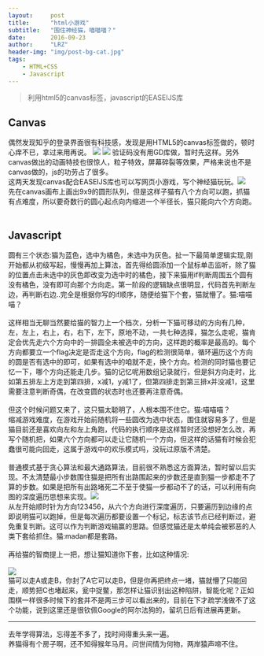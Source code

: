 ```yaml
---
layout:     post
title:      "html小游戏"
subtitle:   "围住神经猫，喵喵喵？"
date:       2016-09-23
author:     "LRZ"
header-img: "img/post-bg-cat.jpg"
tags:
    - HTML+CSS
    - Javascript
---
```


>利用html5的canvas标签，javascript的EASEIJS库


## Canvas
偶然发现知乎的登录界面很有科技感，发现是用HTML5的canvas标签做的，顿时心痒不已，拿过来用再说。
![](http://i.imgur.com/U529Xtf.jpg)
![](http://i.imgur.com/FaSTbln.jpg)
验证码没有用GD库做，暂时先这样。另外canvas做出的动画特技也很惊人，粒子特效，屏幕碎裂等效果，严格来说也不是canvas做的，js的功劳占了很多。<br/>
这两天发现canvas配合EASEIJS库也可以写网页小游戏，写个神经猫玩玩。![](http://i.imgur.com/z9hc8ex.png)<br/>
先在canvas画布上画出9x9的圆形队列，但是这样子猫有八个方向可以跑，抓猫有点难度，所以要奇数行的圆心起点向内缩进一个半径长，猫只能向六个方向跑。<br/><br/>

## Javascript
圆有三个状态:猫为蓝色，选中为橘色，未选中为灰色。扯一下最简单逻辑实现,刚开始都从初级写起，慢慢再加上算法，首先得给圆添加一个鼠标单击监听，除了猫的位置点击未选中的灰色即改变为选中时的橘色，接下来猫用if判断周围五个圆有没有橘色，没有即可向那个方向走。第一阶段的逻辑缺点很明显，代码首先判断左边，再判断右边..完全是根据你写的if顺序，随便给猫下个套，猫就懵了。猫:喵喵喵？<br/><br/>
这样相当无聊当然要给猫的智力上一个档次，分析一下猫可移动的方向有几种，左，左上，右上，右，右下，左下，原地不动，一共七种选择，猫怎么走呢，猫肯定会优先走六个方向中的一排圆全未被选中的方向，这样跑的概率是最高的。每个方向都要立一个flag决定是否走这个方向，flag的检测很简单，循环遍历这个方向的圆是否有选中的即可，如果有选中的咱就不走，换个方向。检测的同时猫也要记忆一下，哪个方向还能走几步。猫的记忆呢用数组记录就行，但是斜方向走时，比如第五排左上方走到第四排，x减1，y减1了，但第四排走到第三排x并没减1，这里需要注意判断奇偶，在改变圆的状态时也还要再注意奇偶。
<br/><br/>
但这个时候问题又来了，这只猫太聪明了，人根本围不住它。猫:喵喵喵？<br/>
缩减游戏难度，在游戏开始前随机将一些圆改为选中状态，围住就容易多了，但是猫目前还是喜欢向左和左上角跑，代码的执行顺序是这样暂时还没想好怎么改，再写个随机把，如果六个方向都可以走让它随机一个方向，但这样的话猫有时候会犯蠢很可能向回走，这属于游戏中的欢乐模式吗，没玩过原版不清楚。<br/><br/>
普通模式基于贪心算法和最大通路算法，目前很不熟悉这方面算法，暂时留以后实现。不太清楚最小步数围住猫是把所有出路围起来的步数还是直到猫一步都走不了算的步数。如果是把所有出路堵死二不至于使猫一步都动不了的话，可以利用有向图的深度遍历思想来实现。![](http://i.imgur.com/Q3uijW7.png)<br>
从左开始顺时针为方向123456，从六个方向进行深度遍历，只要遍历到边缘的点即说明猫可以跑掉，但是每次遍历都要设置一个标记，标志该节点已经判断过，避免重复判断。这可以作为判断游戏输赢的思路。但感觉猫还是太单纯会被邪恶的人类下套给抓住。猫:madan都是套路。<br/><br/>
再给猫的智商提上一把，想让猫知道你下套，比如这种情况:<br/><br/>![](http://i.imgur.com/BjOASJe.png)<br/>
猫可以走A或走B，你封了A它可以走B，但是你再把终点一堵，猫就懵了只能回走，顺势把C也堵起来，瓮中捉鳖，那怎样让猫识别出这种陷阱，智能化呢？正如围棋一样很多时候下的套并不是两三步可以看出来的，目前在下才疏学浅做不了这个功能，说到这里还是很钦佩Google的阿尔法狗的，留坑日后有进展再更新。

<hr/>
去年学得算法，忘得差不多了，找时间得重头来一遍。<br/>养猫得有个房子啊，还不知得猴年马月。问世间情为何物，两岸猿声啼不住。